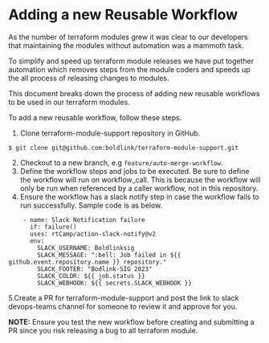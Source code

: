 # Adding a new Reusable Workflow

As the number of terraform modules grew it was clear to our developers that maintaining the modules without automation was a mammoth task.

To simplify and speed up terraform module releases we have put together automation which removes steps from the module coders and speeds up the all process of releasing changes to modules.

This document breaks down the process of adding new reusable workflows to be used in our terraform modules.

To add a new reusable workflow, follow these steps.

1. Clone terraform-module-support repository in GitHub.
```console
$ git clone git@github.com:boldlink/terraform-module-support.git
```
2. Checkout to a new branch, e.g `feature/auto-merge-workflow`.
3. Define the workflow steps and jobs to be executed. Be sure to define the workflow will run on workflow_call. This is because the workflow will only be run when referenced by a caller workflow, not in this repository.
4. Ensure the workflow has a slack notify step in case the workflow fails to run successfully. Sample code is as below.
```console
    - name: Slack Notification failure
      if: failure()
      uses: rtCamp/action-slack-notify@v2
      env:
        SLACK_USERNAME: Boldlinksig
        SLACK_MESSAGE: ":bell: Job failed in ${{ github.event.repository.name }} repository."
        SLACK_FOOTER: "Bodlink-SIG 2023"
        SLACK_COLOR: ${{ job.status }} 
        SLACK_WEBHOOK: ${{ secrets.SLACK_WEBHOOK }}
```

5.Create a PR for terraform-module-support and post the link to slack devops-teams channel for someone to review it and approve for you.

**NOTE:** Ensure you test the new workflow before creating and submitting a PR since you risk releasing a bug to all terraform module.
